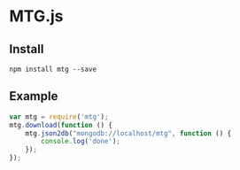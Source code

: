 # MTG.js

## Install

`npm install mtg --save`

## Example

```javascript
var mtg = require('mtg');
mtg.download(function () {
    mtg.json2db("mongodb://localhost/mtg", function () {
        console.log('done');
    });
});
```
